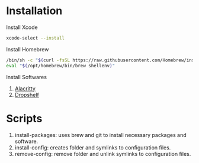 # Installation

Install Xcode

```sh
xcode-select --install
```

Install Homebrew

```sh
/bin/sh -c "$(curl -fsSL https://raw.githubusercontent.com/Homebrew/install/HEAD/install.sh)"
eval "$(/opt/homebrew/bin/brew shellenv)"
```

Install Softwares

1. [Alacritty](https://alacritty.org/index.html)
2. [Dropshelf](https://pilotmoon.com/dropshelf/)

# Scripts

1. install-packages: uses brew and git to install necessary packages and software.
2. install-config: creates folder and symlinks to configuration files.
3. remove-config: remove folder and unlink symlinks to configuration files.
